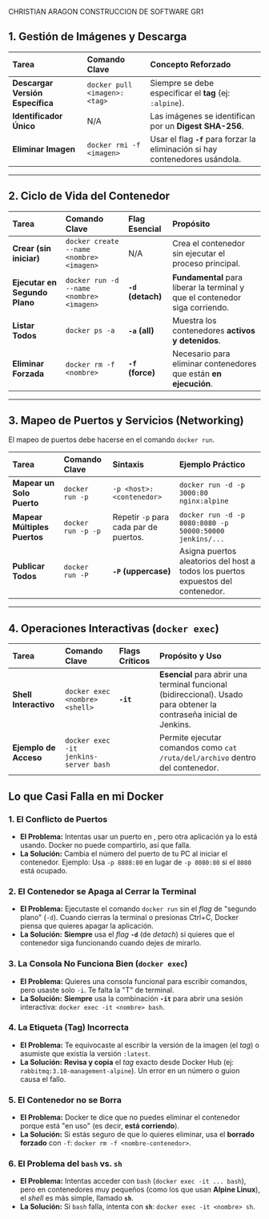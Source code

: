 CHRISTIAN ARAGON
CONSTRUCCION DE SOFTWARE GR1

## 1. Gestión de Imágenes y Descarga

| Tarea | Comando Clave | Concepto Reforzado |
| :--- | :--- | :--- |
| **Descargar Versión Específica** | `docker pull <imagen>:<tag>` | Siempre se debe especificar el **tag** (ej: `:alpine`). |
| **Identificador Único** | N/A | Las imágenes se identifican por un **Digest SHA-256**. |
| **Eliminar Imagen** | `docker rmi -f <imagen>` | Usar el flag **`-f`** para forzar la eliminación si hay contenedores usándola. |

---

## 2. Ciclo de Vida del Contenedor

| Tarea | Comando Clave | Flag Esencial | Propósito |
| :--- | :--- | :--- | :--- |
| **Crear (sin iniciar)** | `docker create --name <nombre> <imagen>` | N/A | Crea el contenedor sin ejecutar el proceso principal. |
| **Ejecutar en Segundo Plano** | `docker run -d --name <nombre> <imagen>` | **`-d` (detach)** | **Fundamental** para liberar la terminal y que el contenedor siga corriendo. |
| **Listar Todos** | `docker ps -a` | **`-a` (all)** | Muestra los contenedores **activos y detenidos**. |
| **Eliminar Forzada** | `docker rm -f <nombre>` | **`-f` (force)** | Necesario para eliminar contenedores que están **en ejecución**. |

---

## 3. Mapeo de Puertos y Servicios (Networking) 

El mapeo de puertos debe hacerse en el comando `docker run`.

| Tarea | Comando Clave | Sintaxis | Ejemplo Práctico |
| :--- | :--- | :--- | :--- |
| **Mapear un Solo Puerto** | `docker run -p` | `-p <host>:<contenedor>` | `docker run -d -p 3000:80 nginx:alpine` |
| **Mapear Múltiples Puertos** | `docker run -p -p` | Repetir `-p` para cada par de puertos. | `docker run -d -p 8080:8080 -p 50000:50000 jenkins/...` |
| **Publicar Todos** | `docker run -P` | **`-P` (uppercase)** | Asigna puertos aleatorios del host a todos los puertos expuestos del contenedor. |

---

## 4. Operaciones Interactivas (`docker exec`) 

| Tarea | Comando Clave | Flags Críticos | Propósito y Uso |
| :--- | :--- | :--- | :--- |
| **Shell Interactivo** | `docker exec <nombre> <shell>` | **`-it`** | **Esencial** para abrir una terminal funcional (bidireccional). Usado para obtener la contraseña inicial de Jenkins. |
| **Ejemplo de Acceso** | `docker exec -it jenkins-server bash` | | Permite ejecutar comandos como `cat /ruta/del/archivo` dentro del contenedor. |
## Lo que Casi Falla en mi Docker

### 1. El Conflicto de Puertos 

* **El Problema:** Intentas usar un puerto en , pero otra aplicación ya lo está usando. Docker no puede compartirlo, así que falla.
* **La Solución:** Cambia el número del puerto de tu PC al iniciar el contenedor. Ejemplo: Usa `-p 8888:80` en lugar de `-p 8080:80` si el `8080` está ocupado.

### 2. El Contenedor se Apaga al Cerrar la Terminal 

* **El Problema:** Ejecutaste el comando `docker run` sin el *flag* de "segundo plano" (`-d`). Cuando cierras la terminal o presionas Ctrl+C, Docker piensa que quieres apagar la aplicación.
* **La Solución:** **Siempre** usa el *flag* **`-d`** (de *detach*) si quieres que el contenedor siga funcionando cuando dejes de mirarlo.

### 3. La Consola No Funciona Bien (`docker exec`) 

* **El Problema:** Quieres una consola funcional para escribir comandos, pero usaste solo `-i`. Te falta la "T" de terminal.
* **La Solución:** **Siempre** usa la combinación **`-it`** para abrir una sesión interactiva: `docker exec -it <nombre> bash`.

### 4. La Etiqueta (Tag) Incorrecta 

* **El Problema:** Te equivocaste al escribir la versión de la imagen (el *tag*) o asumiste que existía la versión `:latest`.
* **La Solución:** **Revisa y copia** el *tag* exacto desde Docker Hub (ej: `rabbitmq:3.10-management-alpine`). Un error en un número o guion causa el fallo.

### 5. El Contenedor no se Borra 

* **El Problema:** Docker te dice que no puedes eliminar el contenedor porque está "en uso" (es decir, **está corriendo**).
* **La Solución:** Si estás seguro de que lo quieres eliminar, usa el **borrado forzado** con `-f`: `docker rm -f <nombre-contenedor>`.

### 6. El Problema del `bash` vs. `sh` 

* **El Problema:** Intentas acceder con `bash` (`docker exec -it ... bash`), pero en contenedores muy pequeños (como los que usan **Alpine Linux**), el *shell* es más simple, llamado **`sh`**.
* **La Solución:** Si `bash` falla, intenta con **`sh`**: `docker exec -it <nombre> sh`.
